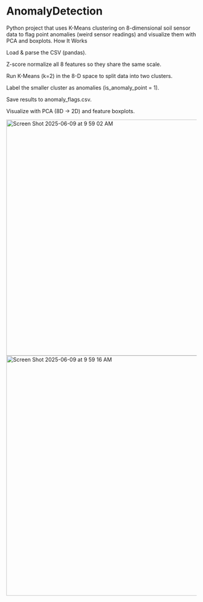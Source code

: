 # AnomalyDetection
Python project that uses K-Means clustering on 8-dimensional soil sensor data to flag point anomalies (weird sensor readings) and visualize them with PCA and boxplots.
How It Works

Load & parse the CSV (pandas).

Z-score normalize all 8 features so they share the same scale.

Run K-Means (k=2) in the 8-D space to split data into two clusters.

Label the smaller cluster as anomalies (is_anomaly_point = 1).

Save results to anomaly_flags.csv.

Visualize with PCA (8D → 2D) and feature boxplots.


<img width="624" alt="Screen Shot 2025-06-09 at 9 59 02 AM" src="https://github.com/user-attachments/assets/b9dab512-5dcd-4be2-8b7a-7ce9b3d11feb" />

<img width="635" alt="Screen Shot 2025-06-09 at 9 59 16 AM" src="https://github.com/user-attachments/assets/645576cc-c66b-43e1-8784-931f2361d8c2" />
